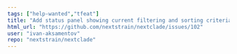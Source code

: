 ```yaml
---
tags: ["help-wanted","tfeat"]
title: "Add status panel showing current filtering and sorting criteria and number of sequences displayed out of total"
html_url: "https://github.com/nextstrain/nextclade/issues/102"
user: "ivan-aksamentov"
repo: "nextstrain/nextclade"
---
```


